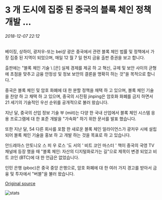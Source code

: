 # 3 개 도시에 집중 된 중국의 블록 체인 정책 개발 ...

###### 2018-12-07 22:12

베이징, 상하이, 광저우-또는 bei샹 광은 중국에서 관련 블록 체인 법률 및 정책에서 가장 집중 된 지역이 되었으며, 매일 12 월 7 일 현지 금융 출판 증권을 보고 합니다.

출판에는 "블록 체인 기술 \ [은] 실제 경제를 제공 하 고 혁신, 규제 및 보안 사이의 균형에 초점을 맞추고 금융 안정성 및 정보 보안의 결론을 명확히 하는 것"을 목적으로 합니다. "

중국은 블록 체인 및 암호 화폐에 대 한 분할 정책을 채택 하 고 있으며, 블록 체인 기술을 찬양 하 고 채택 하 고 있으며, 중국의 시진핑 jinping은 암호화 화폐를 금지 하면서 21 세기의 기술적인 우선 순위를 공개적으로 불러 왔습니다.

지난 달, 중국의 산업 정보 기술 부 (miit)는 다양 한 국내 산업에서 블록 체인 시스템 응용 프로그램에 대 한 표준 개발을 "가속화" 하기 위한 문서를 발표 했습니다.

또한 지난 달, 54 다른 회사를 포함 한 새로운 블록 체인 얼라이언스가 광저우 시에 설립 되어 블록 체인 기술을 홍보 하 고 개발 하는 것을 목표로 하 고 있습니다.

안드레아스 안토니오 스 피 우 로스 '도 서의 ' 비트 코인 마스터 ' 책이 중국의 국영 TV 채널에 등장 했을 때 "블록 체인: 자산의 디지털화로가는 길"으로 제목이 변경 되었고 비트 코인 (BTC)에 대 한 언급은 없었습니다.

인민 은행 (pboc)은 중국 중앙 은행으로, 암호 화폐에 대 한 여러 가지 경고를 받아서 금융 및 투자에서 "버블"을 불러 왔습니다.

[Original source](https://cointelegraph.com/news/blockchain-policy-development-in-china-concentrated-in-three-cities)

![stats](https://c.statcounter.com/11760860/0/a89fa40b/1/ "stats")